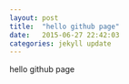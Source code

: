 ```yaml
---
layout: post
title:  "hello github page"
date:   2015-06-27 22:42:03
categories: jekyll update
---
```


hello  github page

